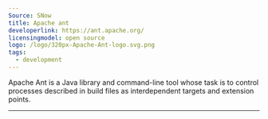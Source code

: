 ```yaml
---
Source: SNow
title: Apache ant
developerlink: https://ant.apache.org/
licensingmodel: open source
logo: /logo/320px-Apache-Ant-logo.svg.png
tags:
  - development
---
```


Apache Ant is a Java library and command-line tool whose task is to control processes described in build files as interdependent targets and extension points.

---
